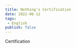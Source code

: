 ```yaml
---
title: Nothing's Certification
date: 2022-06-12
tags: 
 - English
publish: false
---
```


Certification